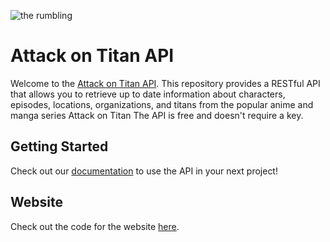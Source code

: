 ![the rumbling](public/eren.png)

# Attack on Titan API
Welcome to the [Attack on Titan API](https://www.attackontitanapi.com/). This repository provides a RESTful API that allows you to retrieve up to date information about characters, episodes, locations, organizations, and titans from the popular anime and manga series Attack on Titan The API is free and doesn't require a key.

## Getting Started
Check out our [documentation](https://www.attackontitanapi.com/docs) to use the API in your next project!

## Website
Check out the code for the website [here](https://github.com/ZachMcM/attack-on-titan-api-site).



